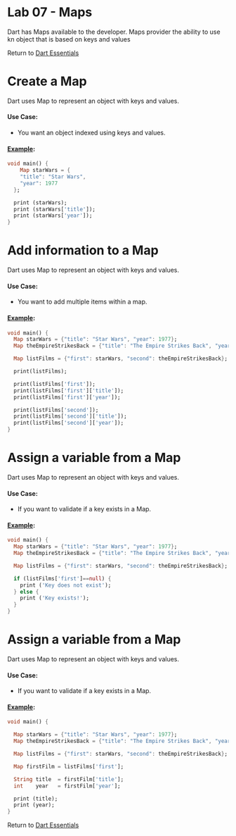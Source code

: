 # Lab 07 - Maps 

Dart has Maps available to the developer.
Maps provider the ability to use kn object that is based on keys and values

Return to [Dart Essentials](https://github.com/rosera/flutter_workshop/tree/main/dart)

# Create a Map 

Dart uses Map to represent an object with keys and values.

#### Use Case:

* You want an object indexed using keys and values. 

#### [Example](https://github.com/rosera/flutter_workshop/blob/main/dart/lab07/solutions/hello-maps.dart): 
```dart
void main() {
    Map starWars = {
    "title": "Star Wars",
    "year": 1977
  };

  print (starWars);
  print (starWars['title']);
  print (starWars['year']);
}
```


# Add information to a Map 

Dart uses Map to represent an object with keys and values.

#### Use Case:

* You want to add multiple items within a map. 

#### [Example](https://github.com/rosera/flutter_workshop/blob/main/dart/lab07/solutions/adding-maps.dart): 
```dart
void main() {
  Map starWars = {"title": "Star Wars", "year": 1977};
  Map theEmpireStrikesBack = {"title": "The Empire Strikes Back", "year": 1980};

  Map listFilms = {"first": starWars, "second": theEmpireStrikesBack};

  print(listFilms);

  print(listFilms['first']);
  print(listFilms['first']['title']);
  print(listFilms['first']['year']);

  print(listFilms['second']);
  print(listFilms['second']['title']);
  print(listFilms['second']['year']);
}
```

# Assign a variable from a Map 

Dart uses Map to represent an object with keys and values.

#### Use Case:

* If you want to validate if a key exists in a Map.

#### [Example](https://github.com/rosera/flutter_workshop/blob/main/dart/lab07/solutions/key-maps.dart): 
```dart
void main() {
  Map starWars = {"title": "Star Wars", "year": 1977};
  Map theEmpireStrikesBack = {"title": "The Empire Strikes Back", "year": 1980};

  Map listFilms = {"first": starWars, "second": theEmpireStrikesBack};

  if (listFilms['first']==null) {
    print ('Key does not exist');
  } else {
    print ('Key exists!');
  }
}
```

# Assign a variable from a Map 

Dart uses Map to represent an object with keys and values.

#### Use Case:

* If you want to validate if a key exists in a Map.

#### [Example](https://github.com/rosera/flutter_workshop/blob/main/dart/lab07/solutions/value-maps.dart): 
```dart
void main() {

  Map starWars = {"title": "Star Wars", "year": 1977};
  Map theEmpireStrikesBack = {"title": "The Empire Strikes Back", "year": 1980};

  Map listFilms = {"first": starWars, "second": theEmpireStrikesBack};

  Map firstFilm = listFilms['first'];

  String title  = firstFilm['title'];
  int    year   = firstFilm['year'];

  print (title);
  print (year);
}
```


Return to [Dart Essentials](https://github.com/rosera/flutter_workshop/tree/main/dart)
